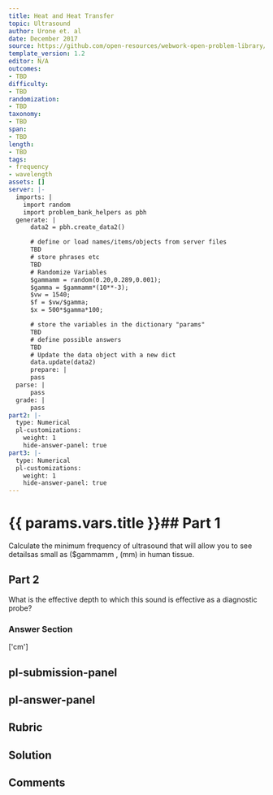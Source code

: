 ```yaml
---
title: Heat and Heat Transfer
topic: Ultrasound
author: Urone et. al
date: December 2017
source: https://github.com/open-resources/webwork-open-problem-library/tree/master/Contrib/BrockPhysics/College_Physics_Urone/17.Physics_of_Hearing/17-07.Ultrasound/NU_U17_17_07_006.pg
template_version: 1.2
editor: N/A
outcomes:
- TBD
difficulty:
- TBD
randomization:
- TBD
taxonomy:
- TBD
span:
- TBD
length:
- TBD
tags:
- frequency
- wavelength
assets: []
server: |-
  imports: |
    import random
    import problem_bank_helpers as pbh
  generate: |
      data2 = pbh.create_data2()

      # define or load names/items/objects from server files
      TBD
      # store phrases etc
      TBD
      # Randomize Variables
      $gammamm = random(0.20,0.289,0.001);
      $gamma = $gammamm*(10**-3);
      $vw = 1540;
      $f = $vw/$gamma;
      $x = 500*$gamma*100;

      # store the variables in the dictionary "params"
      TBD
      # define possible answers
      TBD
      # Update the data object with a new dict
      data.update(data2)
      prepare: |
      pass
  parse: |
      pass
  grade: |
      pass
part2: |-
  type: Numerical
  pl-customizations:
    weight: 1
    hide-answer-panel: true
part3: |-
  type: Numerical
  pl-customizations:
    weight: 1
    hide-answer-panel: true
---
```


# {{ params.vars.title }}## Part 1 
Calculate the minimum frequency of ultrasound that will allow you to see detailsas small as ($gammamm , (mm) in human tissue. 
## Part 2 
What is the effective depth to which this sound is effective as a diagnostic probe? 


### Answer Section 
['cm']

## pl-submission-panel 


## pl-answer-panel 


## Rubric 


## Solution 


## Comments 


